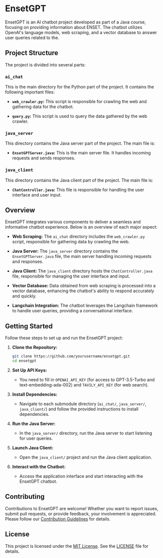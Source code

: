 # EnsetGPT

EnsetGPT is an AI chatbot project developed as part of a Java course, focusing on providing information about ENSET. The chatbot utilizes OpenAI's language models, web scraping, and a vector database to answer user queries related to the.

## Project Structure

The project is divided into several parts:

### `ai_chat`

This is the main directory for the Python part of the project. It contains the following important files:

- **`web_crawler.py`:** This script is responsible for crawling the web and gathering data for the chatbot.

- **`query.py`:** This script is used to query the data gathered by the web crawler.

### `java_server`

This directory contains the Java server part of the project. The main file is:

- **`EnsetGPTServer.java`:** This is the main server file. It handles incoming requests and sends responses.

### `java_client`

This directory contains the Java client part of the project. The main file is:

- **`ChatController.java`:** This file is responsible for handling the user interface and user input.

## Overview

EnsetGPT integrates various components to deliver a seamless and informative chatbot experience. Below is an overview of each major aspect:

- **Web Scraping:** The `ai_chat` directory includes the `web_crawler.py` script, responsible for gathering data by crawling the web.

- **Java Server:** The `java_server` directory contains the `EnsetGPTServer.java` file, the main server handling incoming requests and responses.

- **Java Client:** The `java_client` directory hosts the `ChatController.java` file, responsible for managing the user interface and input.

- **Vector Database:** Data obtained from web scraping is processed into a vector database, enhancing the chatbot's ability to respond accurately and quickly.

- **Langchain Integration:** The chatbot leverages the Langchain framework to handle user queries, providing a conversational interface.

## Getting Started

Follow these steps to set up and run the EnsetGPT project:

1. **Clone the Repository:**
   ```bash
   git clone https://github.com/yourusername/ensetgpt.git
   cd ensetgpt
   ```

2. **Set Up API Keys:**
   - You need to fill in `OPENAI_API_KEY` (for access to GPT-3.5-Turbo and text-embedding-ada-002) and `TAVILY_API_KEY` (for web search).

3. **Install Dependencies:**
   - Navigate to each submodule directory (`ai_chat/`, `java_server/`, `java_client/`) and follow the provided instructions to install dependencies.

4. **Run the Java Server:**
   - In the `java_server/` directory, run the Java server to start listening for user queries.

5. **Launch Java Client:**
   - Open the `java_client/` project and run the Java client application.

6. **Interact with the Chatbot:**
   - Access the application interface and start interacting with the EnsetGPT chatbot.

## Contributing

Contributions to EnsetGPT are welcome! Whether you want to report issues, submit pull requests, or provide feedback, your involvement is appreciated. Please follow our [Contribution Guidelines](CONTRIBUTING.md) for details.

## License

This project is licensed under the [MIT License](LICENSE). See the [LICENSE](LICENSE) file for details.

